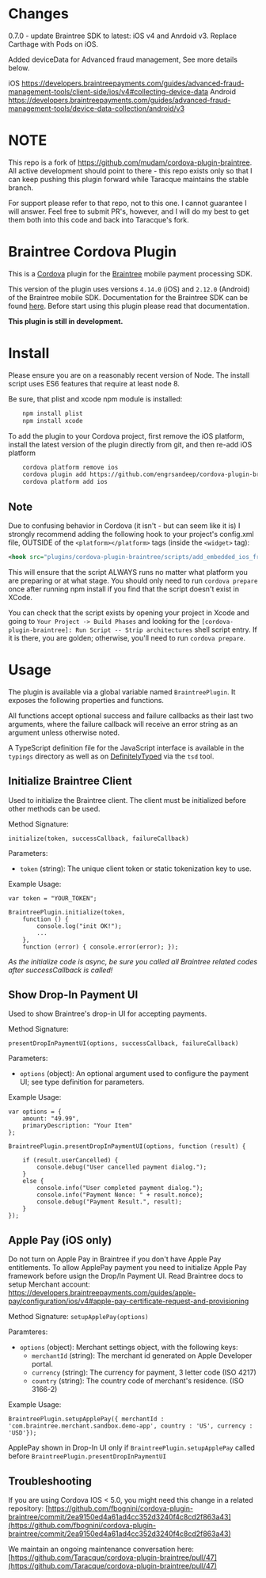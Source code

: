 # Changes

0.7.0 - update Braintree SDK to latest: iOS v4 and Anrdoid v3. Replace Carthage with Pods on iOS.

Added deviceData for Advanced fraud management, See more details below.

iOS https://developers.braintreepayments.com/guides/advanced-fraud-management-tools/client-side/ios/v4#collecting-device-data
Android https://developers.braintreepayments.com/guides/advanced-fraud-management-tools/device-data-collection/android/v3

# NOTE
This repo is a fork of https://github.com/mudam/cordova-plugin-braintree. All active development should point to there - this repo exists only so that I can keep pushing this plugin forward while Taracque maintains the stable branch.

For support please refer to that repo, not to this one. I cannot guarantee I will answer. Feel free to submit PR's, however, and I will do my best to get them both into this code and back into Taracque's fork.

# Braintree Cordova Plugin

This is a [Cordova](http://cordova.apache.org/) plugin for the [Braintree](https://www.braintreepayments.com/) mobile payment processing SDK.

This version of the plugin uses versions `4.14.0` (iOS) and `2.12.0` (Android) of the Braintree mobile SDK. Documentation for the Braintree SDK can be found [here](https://developers.braintreepayments.com/start/overview). Before start using this plugin please read that documentation.

**This plugin is still in development.**

# Install

Please ensure you are on a reasonably recent version of Node. The install script uses ES6 features that require at least node 8.

Be sure, that plist and xcode npm module is installed:
```bash
    npm install plist
    npm install xcode
```

To add the plugin to your Cordova project, first remove the iOS platform, install the latest version of the plugin directly from git, and then re-add iOS platform

```bash
    cordova platform remove ios
    cordova plugin add https://github.com/engrsandeep/cordova-plugin-braintree
    cordova platform add ios
```

## Note
Due to confusing behavior in Cordova (it isn't - but can seem like it is) I strongly recommend adding the following hook to your project's config.xml file, OUTSIDE of the `<platform></platform>` tags (inside the `<widget>` tag):

``` xml
<hook src="plugins/cordova-plugin-braintree/scripts/add_embedded_ios_frameworks.js" type="before_prepare" />
```

This will ensure that the script ALWAYS runs no matter what platform you are preparing or at what stage. You should only need to run `cordova prepare` once after running npm install if you find that the script doesn't exist in XCode.

You can check that the script exists by opening your project in Xcode and going to `Your Project -> Build Phases` and looking for the `[cordova-plugin-braintree]: Run Script -- Strip architectures` shell script entry. If it is there, you are golden; otherwise, you'll need to run `cordova prepare`.


# Usage

The plugin is available via a global variable named `BraintreePlugin`. It exposes the following properties and functions.

All functions accept optional success and failure callbacks as their last two arguments, where the failure callback will receive an error string as an argument unless otherwise noted.

A TypeScript definition file for the JavaScript interface is available in the `typings` directory as well as on [DefinitelyTyped](https://github.com/borisyankov/DefinitelyTyped) via the `tsd` tool.

## Initialize Braintree Client ##

Used to initialize the Braintree client. The client must be initialized before other methods can be used.

Method Signature:

`initialize(token, successCallback, failureCallback)`

Parameters:

* `token` (string): The unique client token or static tokenization key to use.

Example Usage:

```
var token = "YOUR_TOKEN";

BraintreePlugin.initialize(token,
    function () {
        console.log("init OK!");
        ...
    },
    function (error) { console.error(error); });
```
*As the initialize code is async, be sure you called all Braintree related codes after successCallback is called!*

## Show Drop-In Payment UI ##

Used to show Braintree's drop-in UI for accepting payments.

Method Signature:

`presentDropInPaymentUI(options, successCallback, failureCallback)`

Parameters:

* `options` (object): An optional argument used to configure the payment UI; see type definition for parameters.

Example Usage:

```
var options = {
    amount: "49.99",
    primaryDescription: "Your Item"
};

BraintreePlugin.presentDropInPaymentUI(options, function (result) {

    if (result.userCancelled) {
        console.debug("User cancelled payment dialog.");
    }
    else {
        console.info("User completed payment dialog.");
        console.info("Payment Nonce: " + result.nonce);
        console.debug("Payment Result.", result);
    }
});
```

## Apple Pay (iOS only) ##

Do not turn on Apple Pay in Braintree if you don't have Apple Pay entitlements.
To allow ApplePay payment you need to initialize Apple Pay framework before usign the Drop/In Payment UI. Read Braintree docs to setup Merchant account: https://developers.braintreepayments.com/guides/apple-pay/configuration/ios/v4#apple-pay-certificate-request-and-provisioning

Method Signature:
`setupApplePay(options)`

Paramteres:

* `options` (object): Merchant settings object, with the following keys:
    *   `merchantId` (string): The merchant id generated on Apple Developer portal.
    *   `currency` (string): The currency for payment, 3 letter code (ISO 4217)
    *   `country` (string): The country code of merchant's residence. (ISO 3166-2)

Example Usage:

```
BraintreePlugin.setupApplePay({ merchantId : 'com.braintree.merchant.sandbox.demo-app', country : 'US', currency : 'USD'});
```

ApplePay shown in Drop-In UI only if `BraintreePlugin.setupApplePay` called before `BraintreePlugin.presentDropInPaymentUI`

## Troubleshooting
If you are using Cordova IOS < 5.0, you might need this change in a related repository:
[https://github.com/fbognini/cordova-plugin-braintree/commit/2ea9150ed4a61ad4cc352d3240f4c8cd2f863a43](https://github.com/fbognini/cordova-plugin-braintree/commit/2ea9150ed4a61ad4cc352d3240f4c8cd2f863a43)

We maintain an ongoing maintenance conversation here:
[https://github.com/Taracque/cordova-plugin-braintree/pull/47](https://github.com/Taracque/cordova-plugin-braintree/pull/47)
